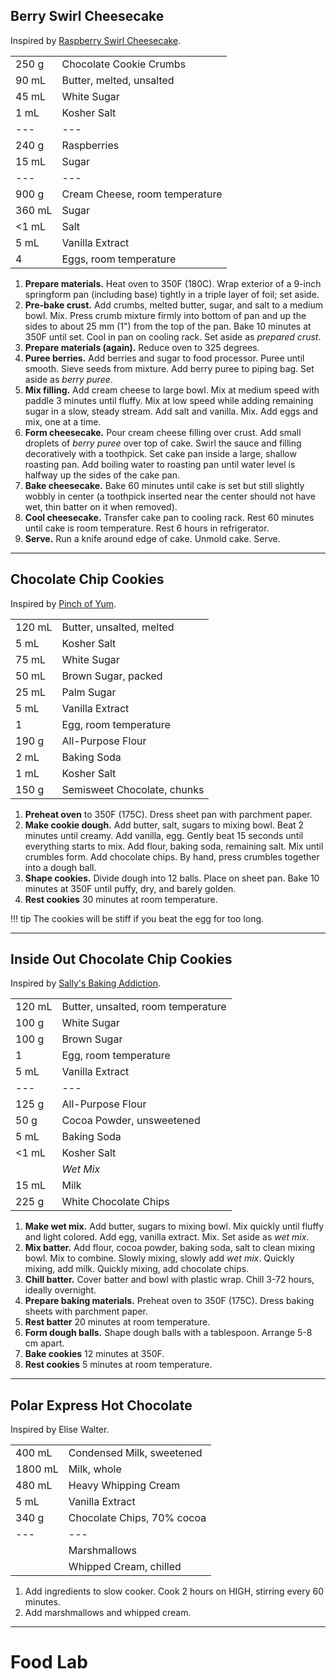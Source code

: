 ## Berry Swirl Cheesecake

Inspired by [Raspberry Swirl Cheesecake](https://smittenkitchen.com/2014/08/raspberry-swirl-cheesecake/).

|||
|:--|:--|
| 250 g  | Chocolate Cookie Crumbs
| 90 mL  | Butter, melted, unsalted
| 45 mL  | White Sugar
| 1 mL   | Kosher Salt
| ---    | ---
| 240 g  | Raspberries
| 15 mL  | Sugar
| ---    | ---
| 900 g  | Cream Cheese, room temperature
| 360 mL | Sugar
| <1 mL  | Salt
| 5 mL   | Vanilla Extract
| 4      | Eggs, room temperature

1. **Prepare materials.** Heat oven to 350F (180C). Wrap exterior of a 9-inch springform pan (including base) tightly in a triple layer of foil; set aside.
2. **Pre-bake crust.** Add crumbs, melted butter, sugar, and salt to a medium bowl. Mix. Press crumb mixture firmly into bottom of pan and up the sides to about 25 mm (1") from the top of the pan. Bake 10 minutes at 350F until set. Cool in pan on cooling rack. Set aside as *prepared crust*.
3. **Prepare materials (again).** Reduce oven to 325 degrees.
4. **Puree berries.** Add berries and sugar to food processor. Puree until smooth. Sieve seeds from mixture. Add berry puree to piping bag. Set aside as *berry puree*.
5. **Mix filling.** Add cream cheese to large bowl. Mix at medium speed with paddle 3 minutes until fluffy. Mix at low speed while adding remaining sugar in a slow, steady stream. Add salt and vanilla. Mix. Add eggs and mix, one at a time.
6. **Form cheesecake.** Pour cream cheese filling over crust. Add small droplets of *berry puree* over top of cake. Swirl the sauce and filling decoratively with a toothpick. Set cake pan inside a large, shallow roasting pan. Add boiling water to roasting pan until water level is halfway up the sides of the cake pan.
7. **Bake cheesecake.** Bake 60 minutes until cake is set but still slightly wobbly in center (a toothpick inserted near the center should not have wet, thin batter on it when removed).
8. **Cool cheesecake.** Transfer cake pan to cooling rack. Rest 60 minutes until cake is room temperature. Rest 6 hours in refrigerator.
9. **Serve.** Run a knife around edge of cake. Unmold cake. Serve.


---

## Chocolate Chip Cookies

Inspired by [Pinch of Yum](https://pinchofyum.com/the-best-soft-chocolate-chip-cookies).

|||
|:--|:--|
| 120 mL | Butter, unsalted, melted
| 5 mL   | Kosher Salt
| 75 mL  | White Sugar
| 50 mL  | Brown Sugar, packed
| 25 mL  | Palm Sugar
| 5 mL   | Vanilla Extract
| 1      | Egg, room temperature
| 190 g  | All-Purpose Flour
| 2 mL   | Baking Soda
| 1 mL   | Kosher Salt
| 150 g  | Semisweet Chocolate, chunks

1. **Preheat oven** to 350F (175C). Dress sheet pan with parchment paper.
2. **Make cookie dough.** Add butter, salt, sugars to mixing bowl. Beat 2 minutes until creamy. Add vanilla, egg. Gently beat 15 seconds until everything starts to mix. Add flour, baking soda, remaining salt. Mix until crumbles form. Add chocolate chips. By hand, press crumbles together into a dough ball.
3. **Shape cookies.** Divide dough into 12 balls. Place on sheet pan. Bake 10 minutes at 350F until puffy, dry, and barely golden.
4. **Rest cookies** 30 minutes at room temperature.

!!! tip
    The cookies will be stiff if you beat the egg for too long.


---

## Inside Out Chocolate Chip Cookies

Inspired by [Sally's Baking Addiction](https://sallysbakingaddiction.com/inside-out-chocolate-chip-cookies/print-recipe/76469/).

|||
|:--|:--|
| 120 mL | Butter, unsalted, room temperature
| 100 g  | White Sugar
| 100 g  | Brown Sugar
| 1      | Egg, room temperature
| 5 mL   | Vanilla Extract
| ---    | ---
| 125 g  | All-Purpose Flour
| 50 g   | Cocoa Powder, unsweetened
| 5 mL   | Baking Soda
| <1 mL  | Kosher Salt
|        | *Wet Mix*
| 15 mL  | Milk
| 225 g  | White Chocolate Chips

1. **Make wet mix.** Add butter, sugars to mixing bowl. Mix quickly until fluffy and light colored. Add egg, vanilla extract. Mix. Set aside as *wet mix*.
2. **Mix batter.** Add flour, cocoa powder, baking soda, salt to clean mixing bowl. Mix to combine. Slowly mixing, slowly add *wet mix*. Quickly mixing, add milk. Quickly mixing, add chocolate chips.
3. **Chill batter.** Cover batter and bowl with plastic wrap. Chill 3-72 hours, ideally overnight.
4. **Prepare baking materials.** Preheat oven to 350F (175C). Dress baking sheets with parchment paper.
5. **Rest batter** 20 minutes at room temperature.
6. **Form dough balls.** Shape dough balls with a tablespoon. Arrange 5-8 cm apart.
7. **Bake cookies** 12 minutes at 350F.
8. **Rest cookies** 5 minutes at room temperature.


---

## Polar Express Hot Chocolate

Inspired by Elise Walter.

|||
|:--|:--|
| 400 mL  | Condensed Milk, sweetened
| 1800 mL | Milk, whole
| 480 mL  | Heavy Whipping Cream
| 5 mL    | Vanilla Extract
| 340 g   | Chocolate Chips, 70% cocoa
| ---     | ---
|         | Marshmallows
|         | Whipped Cream, chilled

1. Add ingredients to slow cooker. Cook 2 hours on HIGH, stirring every 60 minutes.
2. Add marshmallows and whipped cream.


---

# Food Lab
